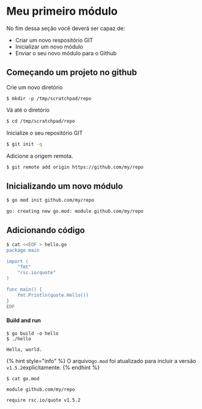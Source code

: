 # Meu primeiro módulo

No fim dessa seção você deverá ser capaz de:

* Criar um novo respositório GIT
* Inicializar um novo módulo
* Enviar o seu novo módulo para o Github

## Começando um projeto no github

Crie um novo diretório

```
$ mkdir -p /tmp/scratchpad/repo
```

Vá até o diretório

```bash
$ cd /tmp/scratchpad/repo
```

Inicialize o seu repositório GIT

```bash
$ git init -q
```

Adicione a origem remota.

```bash
$ git remote add origin https://github.com/my/repo
```

## Inicializando um novo módulo

```bash
$ go mod init github.com/my/repo

go: creating new go.mod: module github.com/my/repo
```

## Adicionando código

```bash
$ cat <<EOF > hello.go
package main

import (
    "fmt"
    "rsc.io/quote"
)

func main() {
    fmt.Println(quote.Hello())
}
EOF
```

#### Build and run

```text
$ go build -o hello
$ ./hello

Hello, world.
```

{% hint style="info" %}
O arquivo`go.mod` foi atualizado para incluir a versão `v1.5.2`explicitamente.
{% endhint %}

```text
$ cat go.mod

module github.com/my/repo

require rsc.io/quote v1.5.2
```

